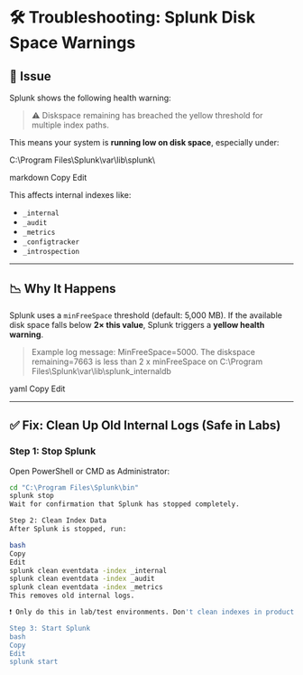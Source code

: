 # 🛠️ Troubleshooting: Splunk Disk Space Warnings

## 🚨 Issue

Splunk shows the following health warning:

> ⚠️ Diskspace remaining has breached the yellow threshold for multiple index paths.

This means your system is **running low on disk space**, especially under:

C:\Program Files\Splunk\var\lib\splunk\

markdown
Copy
Edit

This affects internal indexes like:

- `_internal`
- `_audit`
- `_metrics`
- `_configtracker`
- `_introspection`

---

## 📉 Why It Happens

Splunk uses a `minFreeSpace` threshold (default: 5,000 MB). If the available disk space falls below **2× this value**, Splunk triggers a **yellow health warning**.

> Example log message:
MinFreeSpace=5000. The diskspace remaining=7663 is less than 2 x minFreeSpace on C:\Program Files\Splunk\var\lib\splunk_internaldb

yaml
Copy
Edit

---

## ✅ Fix: Clean Up Old Internal Logs (Safe in Labs)

### Step 1: Stop Splunk

Open PowerShell or CMD as Administrator:

```bash
cd "C:\Program Files\Splunk\bin"
splunk stop
Wait for confirmation that Splunk has stopped completely.

Step 2: Clean Index Data
After Splunk is stopped, run:

bash
Copy
Edit
splunk clean eventdata -index _internal
splunk clean eventdata -index _audit
splunk clean eventdata -index _metrics
This removes old internal logs.

❗ Only do this in lab/test environments. Don't clean indexes in production without a retention plan.

Step 3: Start Splunk
bash
Copy
Edit
splunk start
